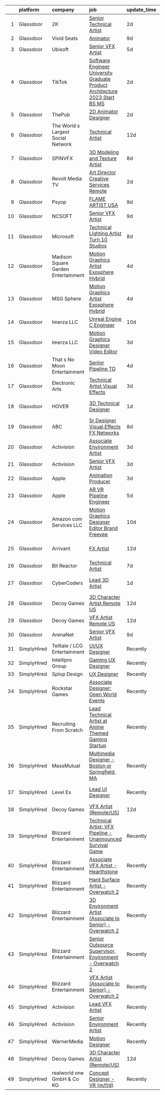 

|    | platform    | company                             | job                                                                                                                                                                                                                                                                                                                                                                                                                                                                                                                                                                                                                                                                                                                                                                                                                                                                                                                                                                                                                                                                                                                                                                                                                                                                                                                                                                   | update_time   | location                  |
|---:|:------------|:------------------------------------|:----------------------------------------------------------------------------------------------------------------------------------------------------------------------------------------------------------------------------------------------------------------------------------------------------------------------------------------------------------------------------------------------------------------------------------------------------------------------------------------------------------------------------------------------------------------------------------------------------------------------------------------------------------------------------------------------------------------------------------------------------------------------------------------------------------------------------------------------------------------------------------------------------------------------------------------------------------------------------------------------------------------------------------------------------------------------------------------------------------------------------------------------------------------------------------------------------------------------------------------------------------------------------------------------------------------------------------------------------------------------|:--------------|:--------------------------|
|  1 | Glassdoor   | 2K                                  | [Senior Technical Artist](https://www.glassdoor.com/partner/jobListing.htm?pos=129&ao=1136043&s=58&guid=000001834f69b1ddbed46b8d520452de&src=GD_JOB_AD&t=SR&vt=w&ea=1&cs=1_4e84a9fe&cb=1663484670714&jobListingId=1008143333430&jrtk=3-0-1gd7mjcg1jfkh801-1gd7mjcgjk6f6800-c9e68923315849ab-)                                                                                                                                                                                                                                                                                                                                                                                                                                                                                                                                                                                                                                                                                                                                                                                                                                                                                                                                                                                                                                                                         | 2d            | Sparks Glencoe, MD        |
|  2 | Glassdoor   | Vivid Seats                         | [Animator](https://www.glassdoor.com/partner/jobListing.htm?pos=115&ao=1136043&s=58&guid=000001834f69b1ddbed46b8d520452de&src=GD_JOB_AD&t=SR&vt=w&cs=1_013603c5&cb=1663484670711&jobListingId=1008126512823&jrtk=3-0-1gd7mjcg1jfkh801-1gd7mjcgjk6f6800-8e9d053226ae77e5-)                                                                                                                                                                                                                                                                                                                                                                                                                                                                                                                                                                                                                                                                                                                                                                                                                                                                                                                                                                                                                                                                                             | 9d            | Remote                    |
|  3 | Glassdoor   | Ubisoft                             | [Senior VFX Artist](https://www.glassdoor.com/partner/jobListing.htm?pos=118&ao=1136043&s=58&guid=000001834f69b1ddbed46b8d520452de&src=GD_JOB_AD&t=SR&vt=w&cs=1_c110e973&cb=1663484670711&jobListingId=1008135525940&jrtk=3-0-1gd7mjcg1jfkh801-1gd7mjcgjk6f6800-ec4295f5cc4e276e-)                                                                                                                                                                                                                                                                                                                                                                                                                                                                                                                                                                                                                                                                                                                                                                                                                                                                                                                                                                                                                                                                                    | 5d            | Cary, NC                  |
|  4 | Glassdoor   | TikTok                              | [Software Engineer  University Graduate  Product Architecture    2023 Start  BS MS ](https://www.glassdoor.com/partner/jobListing.htm?pos=108&ao=1136043&s=58&guid=000001834f69b1ddbed46b8d520452de&src=GD_JOB_AD&t=SR&vt=w&cs=1_68f06722&cb=1663484670710&jobListingId=1008142242897&jrtk=3-0-1gd7mjcg1jfkh801-1gd7mjcgjk6f6800-7aab6f1fddecc8de-)                                                                                                                                                                                                                                                                                                                                                                                                                                                                                                                                                                                                                                                                                                                                                                                                                                                                                                                                                                                                                   | 2d            | Mountain View, CA         |
|  5 | Glassdoor   | ThePub                              | [2D Animator   Designer](https://www.glassdoor.com/partner/jobListing.htm?pos=106&ao=1136043&s=58&guid=000001834f69b1ddbed46b8d520452de&src=GD_JOB_AD&t=SR&vt=w&cs=1_da8c4e01&cb=1663484670710&jobListingId=1008143841448&jrtk=3-0-1gd7mjcg1jfkh801-1gd7mjcgjk6f6800-478725d2c58d3591-)                                                                                                                                                                                                                                                                                                                                                                                                                                                                                                                                                                                                                                                                                                                                                                                                                                                                                                                                                                                                                                                                               | 2d            | Chicago, IL               |
|  6 | Glassdoor   | The World s Largest Social Network  | [Technical Artist](https://www.glassdoor.com/partner/jobListing.htm?pos=102&ao=1110586&s=58&guid=000001834f69b1ddbed46b8d520452de&src=GD_JOB_AD&t=SR&vt=w&ea=1&cs=1_59290c95&cb=1663484670709&jobListingId=1008119621902&cpc=FAE5E775D180B2FB&jrtk=3-0-1gd7mjcg1jfkh801-1gd7mjcgjk6f6800-304e1dca1efc642f--6NYlbfkN0DSgjPPcnEdvoK3uuxfISLALE6pB1FR7YSHOr_tSg5_QGIhoz_2VqUepdcKLBLI_zSAkyoPLr8SW6NUVWAmXxUNfILld9JNgT4jvxPWqSYKXcYlJ4f7vBYPy2aMcuEPmCHmnVDpcsjC3m8nBM48CgzHNSIHufzffTzfkCKwHQ18ArdgeaBomfmf11PANmMXwMnMwHOEkEsHtIPqF_U-00Arrgw3xGqTl3yUUSa2Yo591LlMVYtsH1XKQZCXhiKQ8SJy6C11uP-2YbUzl2fYnkC4TdqoB9lC3jkwFKVQzlsKUag_oERYLYZBQ-Qrv3Sha6im1bQydAd0-qqjquTgPmT9aGcRtZ3TwqpY7pIpOP49njTs8fW8g9os9im2t6hmXKfpmZ6gEbS7N3b5h0xCWjNHOmw1dijGut6DBvqLmkYFrH-20qLaX5pWc4OIOQ3-l7fqQeYSPRKWzTp2Uz7IOCaa2FQbHUCO1MuWyXs0_95_PgrNAZOn71WWEdO3nFTpfcPL7YX3E8YD28znatrDHG5BMq7OCMjQqR_TmPnvAaOXhP1lAlVs_cC6IV9gDb8pbLtyCi7i0_PYeqn_jW9oCcR9)                                                                                                                                                                                                                                                                                                                                                                                                                           | 12d           | Burlingame, CA            |
|  7 | Glassdoor   | SPINVFX                             | [3D Modeling and Texture Artist](https://www.glassdoor.com/partner/jobListing.htm?pos=116&ao=1136043&s=58&guid=000001834f69b1ddbed46b8d520452de&src=GD_JOB_AD&t=SR&vt=w&ea=1&cs=1_31f1bed4&cb=1663484670711&jobListingId=1008129805093&jrtk=3-0-1gd7mjcg1jfkh801-1gd7mjcgjk6f6800-0013809610223a72-)                                                                                                                                                                                                                                                                                                                                                                                                                                                                                                                                                                                                                                                                                                                                                                                                                                                                                                                                                                                                                                                                  | 8d            | Atlanta, GA               |
|  8 | Glassdoor   | Revolt Media   TV                   | [Art Director  Creative Services    Remote](https://www.glassdoor.com/partner/jobListing.htm?pos=117&ao=1136043&s=58&guid=000001834f69b1ddbed46b8d520452de&src=GD_JOB_AD&t=SR&vt=w&ea=1&cs=1_2efbc3f9&cb=1663484670711&jobListingId=1008143285487&jrtk=3-0-1gd7mjcg1jfkh801-1gd7mjcgjk6f6800-3569d11525b8b524-)                                                                                                                                                                                                                                                                                                                                                                                                                                                                                                                                                                                                                                                                                                                                                                                                                                                                                                                                                                                                                                                       | 2d            | Los Angeles, CA           |
|  9 | Glassdoor   | Psyop                               | [FLAME ARTIST  USA ](https://www.glassdoor.com/partner/jobListing.htm?pos=124&ao=1136043&s=58&guid=000001834f69b1ddbed46b8d520452de&src=GD_JOB_AD&t=SR&vt=w&cs=1_c13862b5&cb=1663484670713&jobListingId=1008127903946&jrtk=3-0-1gd7mjcg1jfkh801-1gd7mjcgjk6f6800-a132f7ac49e6d83b-)                                                                                                                                                                                                                                                                                                                                                                                                                                                                                                                                                                                                                                                                                                                                                                                                                                                                                                                                                                                                                                                                                   | 9d            | New York, NY              |
| 10 | Glassdoor   | NCSOFT                              | [Senior VFX Artist](https://www.glassdoor.com/partner/jobListing.htm?pos=121&ao=1136043&s=58&guid=000001834f69b1ddbed46b8d520452de&src=GD_JOB_AD&t=SR&vt=w&ea=1&cs=1_ec2cd09c&cb=1663484670713&jobListingId=1008127732861&jrtk=3-0-1gd7mjcg1jfkh801-1gd7mjcgjk6f6800-d473e9d297ca0c28-)                                                                                                                                                                                                                                                                                                                                                                                                                                                                                                                                                                                                                                                                                                                                                                                                                                                                                                                                                                                                                                                                               | 9d            | Bellevue, WA              |
| 11 | Glassdoor   | Microsoft                           | [Technical Lighting Artist   Turn 10 Studios](https://www.glassdoor.com/partner/jobListing.htm?pos=122&ao=1136043&s=58&guid=000001834f69b1ddbed46b8d520452de&src=GD_JOB_AD&t=SR&vt=w&cs=1_3cd08ac1&cb=1663484670713&jobListingId=1008129981036&jrtk=3-0-1gd7mjcg1jfkh801-1gd7mjcgjk6f6800-4918a6e6feee778c-)                                                                                                                                                                                                                                                                                                                                                                                                                                                                                                                                                                                                                                                                                                                                                                                                                                                                                                                                                                                                                                                          | 8d            | Redmond, WA               |
| 12 | Glassdoor   | Madison Square Garden Entertainment | [Motion Graphics Artist  Exosphere    Hybrid](https://www.glassdoor.com/partner/jobListing.htm?pos=130&ao=1136043&s=58&guid=000001834f69b1ddbed46b8d520452de&src=GD_JOB_AD&t=SR&vt=w&cs=1_8249c43c&cb=1663484670714&jobListingId=1008137151674&jrtk=3-0-1gd7mjcg1jfkh801-1gd7mjcgjk6f6800-3dff6709842d7a85-)                                                                                                                                                                                                                                                                                                                                                                                                                                                                                                                                                                                                                                                                                                                                                                                                                                                                                                                                                                                                                                                          | 4d            | Burbank, CA               |
| 13 | Glassdoor   | MSG Sphere                          | [Motion Graphics Artist  Exosphere    Hybrid](https://www.glassdoor.com/partner/jobListing.htm?pos=127&ao=1136043&s=58&guid=000001834f69b1ddbed46b8d520452de&src=GD_JOB_AD&t=SR&vt=w&cs=1_411e56cf&cb=1663484670714&jobListingId=1008136910250&jrtk=3-0-1gd7mjcg1jfkh801-1gd7mjcgjk6f6800-ec7cc51d50d89f8a-)                                                                                                                                                                                                                                                                                                                                                                                                                                                                                                                                                                                                                                                                                                                                                                                                                                                                                                                                                                                                                                                          | 4d            | Burbank, CA               |
| 14 | Glassdoor   | Imerza  LLC                         | [Unreal Engine   C   Engineer](https://www.glassdoor.com/partner/jobListing.htm?pos=120&ao=1136043&s=58&guid=000001834f69b1ddbed46b8d520452de&src=GD_JOB_AD&t=SR&vt=w&ea=1&cs=1_d55ef50e&cb=1663484670711&jobListingId=1008122462070&jrtk=3-0-1gd7mjcg1jfkh801-1gd7mjcgjk6f6800-e87ac44f608c4a3b-)                                                                                                                                                                                                                                                                                                                                                                                                                                                                                                                                                                                                                                                                                                                                                                                                                                                                                                                                                                                                                                                                    | 10d           | Remote                    |
| 15 | Glassdoor   | Imerza  LLC                         | [Motion Graphics Designer Video Editor](https://www.glassdoor.com/partner/jobListing.htm?pos=112&ao=1136043&s=58&guid=000001834f69b1ddbed46b8d520452de&src=GD_JOB_AD&t=SR&vt=w&ea=1&cs=1_cfddf13f&cb=1663484670710&jobListingId=1008139170516&jrtk=3-0-1gd7mjcg1jfkh801-1gd7mjcgjk6f6800-ffb446c432583565-)                                                                                                                                                                                                                                                                                                                                                                                                                                                                                                                                                                                                                                                                                                                                                                                                                                                                                                                                                                                                                                                           | 3d            | Sarasota, FL              |
| 16 | Glassdoor   | That s No Moon Entertainment        | [Senior Pipeline TD](https://www.glassdoor.com/partner/jobListing.htm?pos=119&ao=1136043&s=58&guid=000001834f69b1ddbed46b8d520452de&src=GD_JOB_AD&t=SR&vt=w&ea=1&cs=1_b7b656f9&cb=1663484670711&jobListingId=1008136844111&jrtk=3-0-1gd7mjcg1jfkh801-1gd7mjcgjk6f6800-2ba417fc434ea6fe-)                                                                                                                                                                                                                                                                                                                                                                                                                                                                                                                                                                                                                                                                                                                                                                                                                                                                                                                                                                                                                                                                              | 4d            | Los Angeles, CA           |
| 17 | Glassdoor   | Electronic Arts                     | [Technical Artist   Visual Effects](https://www.glassdoor.com/partner/jobListing.htm?pos=126&ao=1136043&s=58&guid=000001834f69b1ddbed46b8d520452de&src=GD_JOB_AD&t=SR&vt=w&cs=1_2076389c&cb=1663484670714&jobListingId=1008140058904&jrtk=3-0-1gd7mjcg1jfkh801-1gd7mjcgjk6f6800-f3a8d4d6eb4f192b-)                                                                                                                                                                                                                                                                                                                                                                                                                                                                                                                                                                                                                                                                                                                                                                                                                                                                                                                                                                                                                                                                    | 3d            | Seattle, WA               |
| 18 | Glassdoor   | HOVER                               | [3D Technical Designer](https://www.glassdoor.com/partner/jobListing.htm?pos=105&ao=1136043&s=58&guid=000001834f69b1ddbed46b8d520452de&src=GD_JOB_AD&t=SR&vt=w&cs=1_fbfb9c73&cb=1663484670710&jobListingId=1008145208814&jrtk=3-0-1gd7mjcg1jfkh801-1gd7mjcgjk6f6800-68c23019a2de693e-)                                                                                                                                                                                                                                                                                                                                                                                                                                                                                                                                                                                                                                                                                                                                                                                                                                                                                                                                                                                                                                                                                | 1d            | San Francisco, CA         |
| 19 | Glassdoor   | ABC                                 | [Sr  Designer  Visual Effects  FX Networks ](https://www.glassdoor.com/partner/jobListing.htm?pos=125&ao=1136043&s=58&guid=000001834f69b1ddbed46b8d520452de&src=GD_JOB_AD&t=SR&vt=w&cs=1_0289f605&cb=1663484670713&jobListingId=1008128862524&jrtk=3-0-1gd7mjcg1jfkh801-1gd7mjcgjk6f6800-76fb46310d1fe0e7-)                                                                                                                                                                                                                                                                                                                                                                                                                                                                                                                                                                                                                                                                                                                                                                                                                                                                                                                                                                                                                                                           | 8d            | Los Angeles, CA           |
| 20 | Glassdoor   | Activision                          | [Associate Environment Artist](https://www.glassdoor.com/partner/jobListing.htm?pos=111&ao=1136043&s=58&guid=000001834f69b1ddbed46b8d520452de&src=GD_JOB_AD&t=SR&vt=w&cs=1_0ab9c040&cb=1663484670710&jobListingId=1008141048620&jrtk=3-0-1gd7mjcg1jfkh801-1gd7mjcgjk6f6800-d426e1abbae85a05-)                                                                                                                                                                                                                                                                                                                                                                                                                                                                                                                                                                                                                                                                                                                                                                                                                                                                                                                                                                                                                                                                         | 3d            | Carlsbad, CA              |
| 21 | Glassdoor   | Activision                          | [Senior VFX Artist](https://www.glassdoor.com/partner/jobListing.htm?pos=110&ao=1136043&s=58&guid=000001834f69b1ddbed46b8d520452de&src=GD_JOB_AD&t=SR&vt=w&cs=1_51599a68&cb=1663484670710&jobListingId=1008139485844&jrtk=3-0-1gd7mjcg1jfkh801-1gd7mjcgjk6f6800-1aa7a9cdaa71a2d9-)                                                                                                                                                                                                                                                                                                                                                                                                                                                                                                                                                                                                                                                                                                                                                                                                                                                                                                                                                                                                                                                                                    | 3d            | Novato, CA                |
| 22 | Glassdoor   | Apple                               | [Animation Producer](https://www.glassdoor.com/partner/jobListing.htm?pos=113&ao=1136043&s=58&guid=000001834f69b1ddbed46b8d520452de&src=GD_JOB_AD&t=SR&vt=w&cs=1_4737bf76&cb=1663484670710&jobListingId=1008141069952&jrtk=3-0-1gd7mjcg1jfkh801-1gd7mjcgjk6f6800-253d8ad60a706612-)                                                                                                                                                                                                                                                                                                                                                                                                                                                                                                                                                                                                                                                                                                                                                                                                                                                                                                                                                                                                                                                                                   | 3d            | Cupertino, CA             |
| 23 | Glassdoor   | Apple                               | [AR VR Pipeline Engineer](https://www.glassdoor.com/partner/jobListing.htm?pos=101&ao=1110586&s=58&guid=000001834f69b1ddbed46b8d520452de&src=GD_JOB_AD&t=SR&vt=w&cs=1_c4139625&cb=1663484670709&jobListingId=1008133141172&cpc=9908D8D4413DBB8A&jrtk=3-0-1gd7mjcg1jfkh801-1gd7mjcgjk6f6800-2379f138269ab6c9--6NYlbfkN0BvKrLyj5gPmtZO9T8euul8TCxuuKNOtzRJOomxnwSEodTz2Bc-sPZl1dBMH13w-jNU6qgfc5Ws1qOFAbWG9wRGF8UQmCtIGcQSLITXI7REWZwufvxwTr4teI-nkagU4dfq7sVRFTPjtt3stkW0W9FFLG5CCuMtTes_TpOqc3zYncJ0c7ACcTVeOoJbK7CbkpGu2SMK0QXeXEy_VJqfH0YNOuqknbvcS9suId_FTo0rvcBeX8aV0tp7NIVB587VjYYGBfr4_bmLlMLD1ojS7pBxIbeuyewE4AonjO-D43irE-xnIGwAtBcAsa7krzzaSjFEdyAr5pmA0xsPyWf3fNN-RL2hqGKkVHSY_0FO0qwMxl80x_-Qij8FGLsZV4v53ZbCjlkDeVkaYHZSPxuoI3YgoEwxCER0Sk73F48BkigWcFXYJJ8kHLkSenclCg99bzrOw9XTQEvhMBSfY08upvixG_qyosjpVSUtIK9MeOaMWqprlFtcL92U-PGYjxT9OksC4HpJ9_KFHkrbYkfGLnqcgIV_AmF71btEvDNDz7w_Ejwj51jkBEY3OE1t6hPL29nD7ZlYuKeVXKamJgBneZmIRCrdSYMaI8q5hH9bvgIbwOC4b4D7PwIbqUsapJridDdOtOXlS7DhN6as4cDw04TMMRSflyiEvmAqJelL_6f6kkrMtetwjV2nYcgPGCANOO7RHV3sJ8AqZccPkFf5Olz0VJMx3KoYP5zQJRkUB0AUIUAcc890D-Nm4ZDfirkSgxp8cgo_HMi--y54UqA8XiLzKZJJpympWRh0BUe4GXdzKf0wcdg6WQuzdLzNoR93kdDJlRLqq07Q_7ija69h0958keE6NGb7clBvGuX-yV8Y4K7hk6wDiga-Bmaj9-ECxWLZ2QyJHRN8gtn61EJ3AF4dBqi6bvGaGjBbvegejofU-9gXcQRxH4K29DDXlK8htw_6w1tOGX-KfA%3D%3D)                             | 5d            | Seattle, WA               |
| 24 | Glassdoor   | Amazon com Services LLC             | [Motion Graphics Designer   Editor  Brand  Freevee](https://www.glassdoor.com/partner/jobListing.htm?pos=109&ao=1136043&s=58&guid=000001834f69b1ddbed46b8d520452de&src=GD_JOB_AD&t=SR&vt=w&cs=1_03c79aa4&cb=1663484670710&jobListingId=1008123980156&jrtk=3-0-1gd7mjcg1jfkh801-1gd7mjcgjk6f6800-4b03b318c5df0565-)                                                                                                                                                                                                                                                                                                                                                                                                                                                                                                                                                                                                                                                                                                                                                                                                                                                                                                                                                                                                                                                    | 10d           | Culver City, CA           |
| 25 | Glassdoor   | Arrivant                            | [FX Artist](https://www.glassdoor.com/partner/jobListing.htm?pos=104&ao=1110586&s=58&guid=000001834f69b1ddbed46b8d520452de&src=GD_JOB_AD&t=SR&vt=w&ea=1&cs=1_f8c1ee3c&cb=1663484670710&jobListingId=1008119621946&cpc=2CAED5C921A5F994&jrtk=3-0-1gd7mjcg1jfkh801-1gd7mjcgjk6f6800-ac82a088f2bbb71d--6NYlbfkN0DSgjPPcnEdvoK3uuxfISLALE6pB1FR7YSHOr_tSg5_QGIhoz_2VqUepdcKLBLI_zSAkyoPLr8SW9iKfB6CY2csLDQCI-CTxuWCHasd1YCjiugAsqX-pO9f2Hd2ZSEJof0DqIzW84g9N4rygPxViI8f8nJTTJpsAlbcVAyxPw9juKLZkSpPJ6bL4wrmQMM7Azyta0tc9sPUH3T1KI_bV9zdnVX0bUZcMbvLRWVIR_M4eeghJZ_6V-nHZwPPFj-xYahNnlAlH1284-irZn6Ud0HnWW3p69Y0aSodPNgsIySeBDOw1KrdXOWMR3pl1W2EgyREx9etn7xk9TfXum02BshIyysdNh73etuMZGm3L6ViJy8QMILtNkfInBZ7fvGv4eiZqYyIwdDYNaYJOCR17bQH0Dde52-HFNGk9Pw_5o4s0_y2KQgUY2AOU2F0kBVQtea4dbmjDM3NqN9ipy1TcwLbW0BsKjDFSpdmJ17tPNL7HL8PsUlTjpHiQucUwRDeT-nFk3-eQY3a6eHbEjZnA60Ak2d9diNapzeOi7mtyszcuZ6CmnEKXTvs_UhBxFnKAKcUqEGlEv32-w%3D%3D)                                                                                                                                                                                                                                                                                                                                                                                                                                      | 12d           | Los Angeles, CA           |
| 26 | Glassdoor   | Bit Reactor                         | [Technical Artist](https://www.glassdoor.com/partner/jobListing.htm?pos=128&ao=1136043&s=58&guid=000001834f69b1ddbed46b8d520452de&src=GD_JOB_AD&t=SR&vt=w&cs=1_f5287aa1&cb=1663484670714&jobListingId=1008131334277&jrtk=3-0-1gd7mjcg1jfkh801-1gd7mjcgjk6f6800-ecbf8e66495545e3-)                                                                                                                                                                                                                                                                                                                                                                                                                                                                                                                                                                                                                                                                                                                                                                                                                                                                                                                                                                                                                                                                                     | 7d            | Maryland                  |
| 27 | Glassdoor   | CyberCoders                         | [Lead 3D Artist](https://www.glassdoor.com/partner/jobListing.htm?pos=103&ao=1110586&s=58&guid=000001834f69b1ddbed46b8d520452de&src=GD_JOB_AD&t=SR&vt=w&ea=1&cs=1_f60ec4d4&cb=1663484670710&jobListingId=1008146012847&cpc=F4EED0218A761C36&jrtk=3-0-1gd7mjcg1jfkh801-1gd7mjcgjk6f6800-bb4245853e6f90e4--6NYlbfkN0CpFJQzrgRR8WqXWK1qKKEqALWJw739KlKqr2H-MSI4eoBlI4EFrmor2FYZMP3muM0tqmUw6C3hYIzbHmJE2nhJ1kzLpHfACD6DMBLhTp4493SU4YUOIpw7aF2EWcVFncrgR22d5HIp7kfmjjICDKj8tJUJNhEjr-y0_-GBEV20siF5vuI8e3-UIjxAaGj8j16Z3Y2TC4feLdZQ6XHZAJCO6WebnXoxokiOa22vxV5gDCu9IK8XQEeo5gahh7xAEoVFQcoftN5w_Tz14JRkVomC8KsqkVKvE1Aot6TDW_JYw513BXIAzQBeppGi4qzOePZJhTd7n6LhY--QmxGQGg9rIX0Rk_H5efxkoBj23R079AoGAynYFjA9w-MmwZCqOiHn4BI3EwPgIFB-yOFNYg6uaRI_sYhb9DbK7CujVojoUwvYTkMYpJn1dbPkz_ujeeedZT2uYQnbchJ2-gPxpdiyMZ_Ljy8aLtDEet2lsOIvgJYHuW9DHrDPFKtBm6w99SX6mnTOm80v_6wnCVZxlMbmMm2hAWhWIwHVdkFQYzcWFyP08G-9aa50U5HWx0pdn-8Gh7IEiI82WJktPVIRKffHARrxTzcJzCbBey0oSfoYAyutbc92nbgDZsWHiaEnL_W-Kk7EhrNdR2uqN4bKThx0Br6GG7WHUKdKX0SHJyfXTFmIHwQsZ91K7Q254Sweox3j553WGDVY28Y6iXypmn2M78MD6d3uSsQU199QoEO01_eFEmWBQmq_tBJelLHM1G6Zi4IIRbLqZrpIPZ3ZslnCEDFKGJ6S13zS18nahyWWIboRME8XZ8n4rtfTeum8tbKltnfeHtZ8tcsUBBvibskCWSLuYmBJBu4GLwEgOzVP5Y2wWZarc3RRrQMCPetenH4GW5jLeOhqSHGk6AK0noachFE7v9fsSzZVqg9AElW65QunoCgi8yCDUUfVeiBJbm_9Si5Dy21HRN_a_sQ4K1PnYlE5ChOjZEqjgqOHGumIkA%3D%3D) | 1d            | Los Angeles, CA           |
| 28 | Glassdoor   | Decoy Games                         | [3D Character Artist  Remote US ](https://www.glassdoor.com/partner/jobListing.htm?pos=114&ao=1136043&s=58&guid=000001834f69b1ddbed46b8d520452de&src=GD_JOB_AD&t=SR&vt=w&ea=1&cs=1_2998f510&cb=1663484670710&jobListingId=1008119531457&jrtk=3-0-1gd7mjcg1jfkh801-1gd7mjcgjk6f6800-05c7a5da54b0c7af-)                                                                                                                                                                                                                                                                                                                                                                                                                                                                                                                                                                                                                                                                                                                                                                                                                                                                                                                                                                                                                                                                 | 12d           | Boston, MA                |
| 29 | Glassdoor   | Decoy Games                         | [VFX Artist  Remote US ](https://www.glassdoor.com/partner/jobListing.htm?pos=107&ao=1136043&s=58&guid=000001834f69b1ddbed46b8d520452de&src=GD_JOB_AD&t=SR&vt=w&ea=1&cs=1_c51c8284&cb=1663484670710&jobListingId=1008119531424&jrtk=3-0-1gd7mjcg1jfkh801-1gd7mjcgjk6f6800-53023307d43a3103-)                                                                                                                                                                                                                                                                                                                                                                                                                                                                                                                                                                                                                                                                                                                                                                                                                                                                                                                                                                                                                                                                          | 12d           | Boston, MA                |
| 30 | Glassdoor   | ArenaNet                            | [Senior VFX Artist](https://www.glassdoor.com/partner/jobListing.htm?pos=123&ao=1136043&s=58&guid=000001834f69b1ddbed46b8d520452de&src=GD_JOB_AD&t=SR&vt=w&cs=1_5e8bc25a&cb=1663484670713&jobListingId=1008127732862&jrtk=3-0-1gd7mjcg1jfkh801-1gd7mjcgjk6f6800-e30a801131ccff1a-)                                                                                                                                                                                                                                                                                                                                                                                                                                                                                                                                                                                                                                                                                                                                                                                                                                                                                                                                                                                                                                                                                    | 9d            | Bellevue, WA              |
| 31 | SimplyHired | Telltale / LCG Entertainment        | [UI/UX Designer](https://www.simplyhired.com/job/OTLQIJmlmbbdN1RBMEi_j_bXY5ZcGV_nochz_XDuvHc4OmIhkuBwbw?q=vfx+designer)                                                                                                                                                                                                                                                                                                                                                                                                                                                                                                                                                                                                                                                                                                                                                                                                                                                                                                                                                                                                                                                                                                                                                                                                                                               | Recently      | California                |
| 32 | SimplyHired | Intellipro Group                    | [Gaming UX Designer](https://www.simplyhired.com/job/GCrsGjLD2pf_v4I-QEFJst6PyfrEzXiV4myx4i3f9_DhC97k7JSCDw?q=vfx+designer)                                                                                                                                                                                                                                                                                                                                                                                                                                                                                                                                                                                                                                                                                                                                                                                                                                                                                                                                                                                                                                                                                                                                                                                                                                           | Recently      | Remote                    |
| 33 | SimplyHired | Splop Design                        | [UX Designer](https://www.simplyhired.com/job/1QHEzY9K1JXcQD1-GL3_WWJcrMmo04UHCFVW21Nf2GCPgE1NLGUROQ?q=vfx+designer)                                                                                                                                                                                                                                                                                                                                                                                                                                                                                                                                                                                                                                                                                                                                                                                                                                                                                                                                                                                                                                                                                                                                                                                                                                                  | Recently      | Remote                    |
| 34 | SimplyHired | Rockstar Games                      | [Associate Designer: Open World Events](https://www.simplyhired.com/job/vdV8vlT3gviLv2JCIKjxS72bf-KmVFeMRA0oYSRtEaTI4YyrugfY7Q?q=vfx+designer)                                                                                                                                                                                                                                                                                                                                                                                                                                                                                                                                                                                                                                                                                                                                                                                                                                                                                                                                                                                                                                                                                                                                                                                                                        | Recently      | Carlsbad, CA              |
| 35 | SimplyHired | Recruiting From Scratch             | [Lead Technical Artist at Anime Themed Gaming Startup](https://www.simplyhired.com/job/lEJXZzq4KbF7J_AVFPJDycXZPWx0OcJXBPBEviBCnOfLTxEHtsP3yw?q=vfx+designer)                                                                                                                                                                                                                                                                                                                                                                                                                                                                                                                                                                                                                                                                                                                                                                                                                                                                                                                                                                                                                                                                                                                                                                                                         | Recently      | Brooklyn, NY +2 locations |
| 36 | SimplyHired | MassMutual                          | [Multimedia Designer - Boston or Springfield, MA](https://www.simplyhired.com/job/CcrU9vrSkGHbpIUYgeeXblyTDRVIr4YTMiVQ_qAhle0d3zCaETwMXg?q=vfx+designer)                                                                                                                                                                                                                                                                                                                                                                                                                                                                                                                                                                                                                                                                                                                                                                                                                                                                                                                                                                                                                                                                                                                                                                                                              | Recently      | Springfield, MA           |
| 37 | SimplyHired | Level Ex                            | [Lead UI Designer](https://www.simplyhired.com/job/CjLBGY_cqUeJlshTMeTEicdLQn3S73wME6hREvVeGSkBST-UnoOkIA?q=vfx+designer)                                                                                                                                                                                                                                                                                                                                                                                                                                                                                                                                                                                                                                                                                                                                                                                                                                                                                                                                                                                                                                                                                                                                                                                                                                             | Recently      | Chicago, IL +1 location   |
| 38 | SimplyHired | Decoy Games                         | [VFX Artist (Remote/US)](https://www.simplyhired.com/job/kGkrVa-C2Z8K9hlx0YZs2hjWpsi7cNAy_jFr1Q4ojryNkJqV5TxFbg?q=vfx+designer)                                                                                                                                                                                                                                                                                                                                                                                                                                                                                                                                                                                                                                                                                                                                                                                                                                                                                                                                                                                                                                                                                                                                                                                                                                       | 12d           | Boston, MA                |
| 39 | SimplyHired | Blizzard Entertainment              | [Technical Artist: VFX Pipeline - Unannounced Survival Game](https://www.simplyhired.com/job/LjBYXeLA-0AxbmaC_Dh8JjcU3tj0mP9A7-gFBd5X7Pw0qOUAh1F8tg?q=vfx+designer)                                                                                                                                                                                                                                                                                                                                                                                                                                                                                                                                                                                                                                                                                                                                                                                                                                                                                                                                                                                                                                                                                                                                                                                                   | Recently      | Irvine, CA                |
| 40 | SimplyHired | Blizzard Entertainment              | [Associate VFX Artist - Hearthstone](https://www.simplyhired.com/job/npzx9Srzh2nXb282llyE7B1XTbu3nGO2QQfd8rYbVSIH0uXj-hjJhQ?q=vfx+designer)                                                                                                                                                                                                                                                                                                                                                                                                                                                                                                                                                                                                                                                                                                                                                                                                                                                                                                                                                                                                                                                                                                                                                                                                                           | Recently      | Irvine, CA                |
| 41 | SimplyHired | Blizzard Entertainment              | [Hard Surface Artist - Overwatch 2](https://www.simplyhired.com/job/6UbuxcizWm0FGl0VWvCtYyHq-2-jjcWZ_YsxRvD4XaS9M8_zOx_FMA?q=vfx+designer)                                                                                                                                                                                                                                                                                                                                                                                                                                                                                                                                                                                                                                                                                                                                                                                                                                                                                                                                                                                                                                                                                                                                                                                                                            | Recently      | Irvine, CA                |
| 42 | SimplyHired | Blizzard Entertainment              | [3D Environment Artist (Associate to Senior) - Overwatch 2](https://www.simplyhired.com/job/pw88DtF0EULjjFMy83MMr_Hg0HBZII6DCgYGL9C12joglMD-Z-Xwnw?q=vfx+designer)                                                                                                                                                                                                                                                                                                                                                                                                                                                                                                                                                                                                                                                                                                                                                                                                                                                                                                                                                                                                                                                                                                                                                                                                    | Recently      | Irvine, CA                |
| 43 | SimplyHired | Blizzard Entertainment              | [Senior Outsource Supervisor, Environment - Overwatch 2](https://www.simplyhired.com/job/baWn5MyjJmuExvuiW6_ujSXeF21UCTDq9SifGL1Q_-8FqwNJPF_SQQ?q=vfx+designer)                                                                                                                                                                                                                                                                                                                                                                                                                                                                                                                                                                                                                                                                                                                                                                                                                                                                                                                                                                                                                                                                                                                                                                                                       | Recently      | Irvine, CA                |
| 44 | SimplyHired | Blizzard Entertainment              | [VFX Artist (Associate to Senior) - Overwatch 2](https://www.simplyhired.com/job/2d70J5UkkZ2YmvlvJfcaEqf0vVFEZwLt57euRMmQlk3Afx_2Q_gYzw?q=vfx+designer)                                                                                                                                                                                                                                                                                                                                                                                                                                                                                                                                                                                                                                                                                                                                                                                                                                                                                                                                                                                                                                                                                                                                                                                                               | Recently      | Irvine, CA                |
| 45 | SimplyHired | Activision                          | [Lead VFX Artist](https://www.simplyhired.com/job/skG9lF8-lNblYoscV_4ZkShrtKrP6Wjg7CtMgNvznLa_luoDQ-mzww?q=vfx+designer)                                                                                                                                                                                                                                                                                                                                                                                                                                                                                                                                                                                                                                                                                                                                                                                                                                                                                                                                                                                                                                                                                                                                                                                                                                              | Recently      | Santa Monica, CA          |
| 46 | SimplyHired | Activision                          | [Senior Environment Artist](https://www.simplyhired.com/job/vx-vprIU6jwVA6jFu1YMbUf1gDpZAQ55_TPpu_FvB0ztAeUwFYtWeg?q=vfx+designer)                                                                                                                                                                                                                                                                                                                                                                                                                                                                                                                                                                                                                                                                                                                                                                                                                                                                                                                                                                                                                                                                                                                                                                                                                                    | Recently      | Carlsbad, CA              |
| 47 | SimplyHired | WarnerMedia                         | [Motion Designer](https://www.simplyhired.com/job/p3bem12qNX-42wGX9i7Z_EIZfeOEGJwAfpHMbfsqrxQeXx8efSElaA?q=vfx+designer)                                                                                                                                                                                                                                                                                                                                                                                                                                                                                                                                                                                                                                                                                                                                                                                                                                                                                                                                                                                                                                                                                                                                                                                                                                              | Recently      | Atlanta, GA               |
| 48 | SimplyHired | Decoy Games                         | [3D Character Artist (Remote/US)](https://www.simplyhired.com/job/2pdzH7NW4b6HupBXXwMD-TzjHUzZYN3gk_wk0itLAnARFJpOKKvVpA?q=vfx+designer)                                                                                                                                                                                                                                                                                                                                                                                                                                                                                                                                                                                                                                                                                                                                                                                                                                                                                                                                                                                                                                                                                                                                                                                                                              | 12d           | Boston, MA                |
| 49 | SimplyHired | realworld one GmbH & Co KG          | [Concept Designer - VR (m/f/d)](https://www.simplyhired.com/job/9M9B0HjzlxbnEWwSs63j38J2jv4QAGwRz17kgQnuQPJjtHPVVTunxA?q=vfx+designer)                                                                                                                                                                                                                                                                                                                                                                                                                                                                                                                                                                                                                                                                                                                                                                                                                                                                                                                                                                                                                                                                                                                                                                                                                                | Recently      | Remote                    |